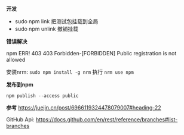 **开发**

- sudo npm link 把测试包挂载到全局
- sudo npm unlink 撤销挂载

**错误解决**

npm ERR! 403 403 Forbidden-[FORBIDDEN] Public registration is not allowed

安装nrm: ```sudo npm install -g nrm```
执行 ```nrm use npm```

**发布到npm**

```npm publish --access public```

**参考**
https://juejin.cn/post/6966119324478079007#heading-22

GitHub Api: https://docs.github.com/en/rest/reference/branches#list-branches